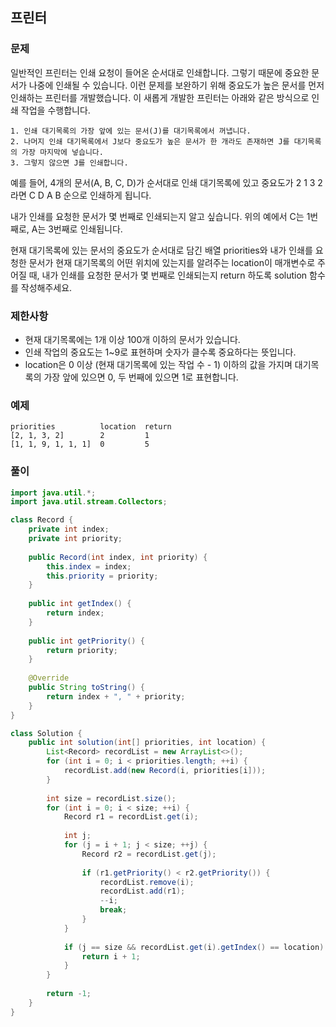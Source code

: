 ## 프린터

### 문제

일반적인 프린터는 인쇄 요청이 들어온 순서대로 인쇄합니다. 그렇기 때문에 중요한 문서가 나중에 인쇄될 수 있습니다. 이런 문제를 보완하기 위해 중요도가 높은 문서를 먼저 인쇄하는 프린터를 개발했습니다. 이 새롭게 개발한 프린터는 아래와 같은 방식으로 인쇄 작업을 수행합니다.

```text
1. 인쇄 대기목록의 가장 앞에 있는 문서(J)를 대기목록에서 꺼냅니다.
2. 나머지 인쇄 대기목록에서 J보다 중요도가 높은 문서가 한 개라도 존재하면 J를 대기목록의 가장 마지막에 넣습니다.
3. 그렇지 않으면 J를 인쇄합니다.
```

예를 들어, 4개의 문서(A, B, C, D)가 순서대로 인쇄 대기목록에 있고 중요도가 2 1 3 2 라면 C D A B 순으로 인쇄하게 됩니다.

내가 인쇄를 요청한 문서가 몇 번째로 인쇄되는지 알고 싶습니다. 위의 예에서 C는 1번째로, A는 3번째로 인쇄됩니다.

현재 대기목록에 있는 문서의 중요도가 순서대로 담긴 배열 priorities와 내가 인쇄를 요청한 문서가 현재 대기목록의 어떤 위치에 있는지를 알려주는 location이 매개변수로 주어질 때, 내가 인쇄를 요청한 문서가 몇 번째로 인쇄되는지 return 하도록 solution 함수를 작성해주세요.

### 제한사항

- 현재 대기목록에는 1개 이상 100개 이하의 문서가 있습니다.
- 인쇄 작업의 중요도는 1~9로 표현하며 숫자가 클수록 중요하다는 뜻입니다.
- location은 0 이상 (현재 대기목록에 있는 작업 수 - 1) 이하의 값을 가지며 대기목록의 가장 앞에 있으면 0, 두 번째에 있으면 1로 표현합니다.

### 예제

```text
priorities          location  return
[2, 1, 3, 2]        2         1
[1, 1, 9, 1, 1, 1]  0         5
```

### 풀이
```java
import java.util.*;
import java.util.stream.Collectors;

class Record {
    private int index;
    private int priority;
    
    public Record(int index, int priority) {
        this.index = index;
        this.priority = priority;
    }
    
    public int getIndex() {
        return index;
    }
    
    public int getPriority() {
        return priority;
    }
    
    @Override
    public String toString() {
        return index + ", " + priority;
    }
}

class Solution {
    public int solution(int[] priorities, int location) {
        List<Record> recordList = new ArrayList<>();
        for (int i = 0; i < priorities.length; ++i) {
            recordList.add(new Record(i, priorities[i]));
        }
        
        int size = recordList.size();
        for (int i = 0; i < size; ++i) {
            Record r1 = recordList.get(i);
            
            int j;
            for (j = i + 1; j < size; ++j) {
                Record r2 = recordList.get(j);
                
                if (r1.getPriority() < r2.getPriority()) {
                    recordList.remove(i);
                    recordList.add(r1);
                    --i;
                    break;
                }
            }
            
            if (j == size && recordList.get(i).getIndex() == location) {
                return i + 1;
            }
        }
        
        return -1;
    }
}
```
